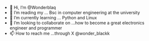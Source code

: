 - 👋 Hi, I’m @Wonderblaq
- 👀 I’m reading my ... Bsc in computer engineering at the university
- 🌱 I’m currently learning ... Python and Linux
- 💞️ I’m looking to collaborate on ...how to become a great electronics engineer and programmer
- 📫 How to reach me ...through X @wonder_blackk

<!---
Wonderblaq/Wonderblaq is a ✨ special ✨ repository because its `README.md` (this file) appears on your GitHub profile.
You can click the Preview link to take a look at your changes.
--->
